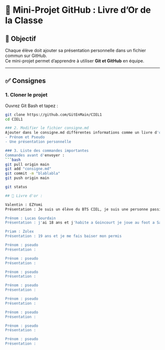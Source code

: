 # 📖 Mini-Projet GitHub : Livre d’Or de la Classe

## 🎯 Objectif
Chaque élève doit ajouter sa présentation personnelle dans un fichier commun sur GitHub.  
Ce mini-projet permet d’apprendre à utiliser **Git et GitHub** en équipe.

---

## ✅ Consignes

### 1. Cloner le projet
Ouvrez Git Bash et tapez :
```bash
git clone https://github.com/GitEnMain/CIEL1
cd CIEL1

### 2. Modifier le fichier consigne.md
Ajouter dans le consigne.md différentes informations comme un livre d'or.
- Prénom et Pseudo
- Une présentation personnelle

### 3. Liste des commandes importantes
Commandes avant d'envoyer :
```bash
git pull origin main
git add "consigne.md"
git commit -m "blablabla"
git push origin main

git status

## 📖 Livre d'or : 

Valentin : EZYomi
Présentation : Je suis un élève du BTS CIEL, je suis une personne passioné d'informatique depuis mon enfance.

Prénom : Lucas Gourdain
Présentation : j'ai 18 ans et j'habite a Goincourt je joue au foot a Saint-Paul en Seniors

Priam : Zolex
Présentation : 19 ans et je me fais baiser mon permis 

Prénom : pseudo
Présentation :

Prénom : pseudo
Présentation :

Prénom : pseudo
Présentation :

Prénom : pseudo
Présentation :

Prénom : pseudo
Présentation :

Prénom : pseudo
Présentation :

Prénom : pseudo
Présentation :

Prénom : pseudo
Présentation :